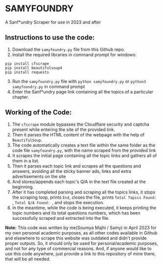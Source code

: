 # SAMYFOUNDRY
A Sanf*undry Scraper for use in 2023 and after

## Instructions to use the code:
1. Download the `samyfoundry.py` file from this Github repo.
2. Install the required libraries in command prompt for windows:
```
pip install cfscrape
pip install beautifulsoup4
pip install requests
```
3. Run the `samyfoundry.py` file with `python samyfoundry.py` or `python3 samyfoundry.py` in command prompt
4. Enter the Sanf*undry page link containing all the topics of a particular chapter.

## Working of the Code:
1. The `cfscrape` module bypasses the Cloudflare security and captcha present while entering the site of the provided link.
2. Then it parses the HTML content of the webpage with the help of `BeautifulSoup`.
3. The code automatically creates a text file within the same folder as the code file `samyfoundry.py`, with the name scraped from the provided link
4. It scrapes the initial page containing all the topic links and gathers all of them in a list.
5. Then it parses each topic link and scrapes all the questions and answers, avoiding all the sticky banner ads, links and extra advertisements on the site
6. And stores/appends each topic's Q/A in the text file created at the beginning.
7. After it has completed parsing and scraping all the topics links, it stops the scraping loop, prints `End`, closes the file, prints `Total Topics Found: `, `Total Q/A Found: `, and stops the execution.
8. In the meantime, while the code is being executed, it keeps printing the topic numbers and its total questions numbers, which has been successfully scraped and extracted into the file.


**Note:** This code was written by me(Soumya Majhi / Samy) in April 2023 for my own personal academic purposes, as all other codes available in Github and elsewhere to scrape this website was outdated and didn't provide proper outputs. So, it should only be used for personal/academic purposes, and not for any type of commercial reasons.
And, if anyone would like to use this code anywhere, just provide a link to this repository of mine there, that will be all needed.

